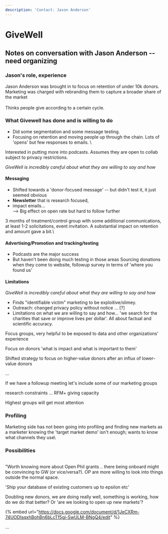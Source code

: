 ```yaml
---
description: 'Contact: Jason Anderson'
---
```


# GiveWell

## Notes on conversation with Jason Anderson -- need organizing

### Jason's role, experience

Jason Anderson was brought in to focus on retention of under 10k donors. Marketing was charged with rebranding them to capture a broader share of the market\
\
Thinks people give according to a certain cycle.

### What Givewell has done and is willing to do

* Did some segmentation and some message testing.
* Focusing on retention and moving people up through the chain. Lots of 'opens' but few responses to emails. \\

Interested in putting more into podcasts. Assumes they are open to collab subject to privacy restrictions.

_GiveWell is incredibly careful about what they are willing to say and how_

#### Messaging

* Shifted towards a 'donor-focused message' -- but didn't test it, it just seemed obvious
* **Newsletter** that is research focused,
* impact emails...\
  \--> Big effect on open rate but hard to follow further

3 months of treatment/control group with some additional communications, at least 1-2 solicitations, event invitation. A substantial impact on retention and amount gave a bit.\\

#### Advertising/Promotion and tracking/testing

* Podcasts are the major success
* But haven't been doing much testing in those areas Sourcing donations when they come to website, followup survey in terms of 'where you found us'

#### Limitations

_GiveWell is incredibly careful about what they are willing to say and how_

* Finds "identifiable victim" marketing to be exploitive/slimey.
* Outreach: changed privacy policy without notice ... \[?]
* Limitations on what we are willing to say and how... 'we search for the charities that save or improve lives per dollar'. All about factual and scientific accuracy.

Focus groups, very helpful to be exposed to data and other organizations' experience

Focus on donors 'what is impact and what is important to them'

Shifted strategy to focus on higher-value donors after an influx of lower-value donors

...

If we have a followup meeting let's include some of our marketing groups

research constraints ... RFM+ giving capacity

Highest groups will get most attention

### Profiling

Marketing side has not been going into profiling and finding new markets as a marketer knowing the 'target market demo' isn't enough; wants to know what channels they use\\

### Possibilities

\
"Worth knowing more about Open Phil grants .. there being onboard might be convincing to GW (or vice/versa?). OP are more willing to look into things outside the normal space.

'Ship your database of existing customers up to epsilon etc'

Doubling new donors, we are doing really well, something is working, how do we do that better? Or 'are we looking to open up new markets'?



{% embed url="https://docs.google.com/document/d/1JeCXRm-74UODIsqxhBohBn6bLcTf5gj-SwULM-BNgQ4/edit" %}

...

